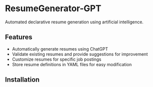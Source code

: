 # ResumeGenerator-GPT

Automated declarative resume generation using artificial intelligence.

## Features

- Automatically generate resumes using ChatGPT
- Validate existing resumes and provide suggestions for improvement
- Customize resumes for specific job postings
- Store resume definitions in YAML files for easy modification

## Installation

